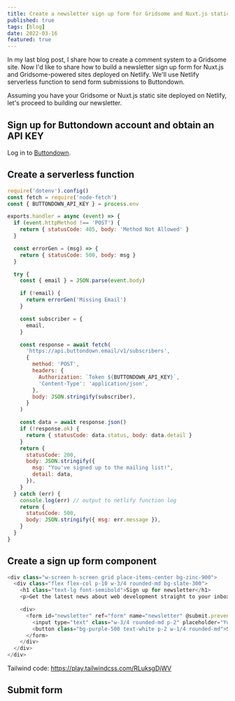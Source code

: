 ```yaml
---
title: Create a newsletter sign up form for Gridsome and Nuxt.js static site using Buttondown and Netlify Serverless Functions
published: true
tags: [blog]
date: 2022-03-16
featured: true
---
```


In my last blog post, I share how to create a comment system to a Gridsome site. Now I'd like to share how to build a newsletter sign up form for Nuxt.js and Gridsome-powered sites deployed on Netlify. We'll use Netlify serverless function to send form submissions to Buttondown.

<table-of-content :toc="toc"></table-of-content>

Assuming you have your Gridsome or Nuxt.js static site deployed on Netlify, let's proceed to building our newsletter.

## Sign up for Buttondown account and obtain an API KEY

Log in to [Buttondown](https://buttondown.email).

## Create a serverless function

```javascript
require('dotenv').config()
const fetch = require('node-fetch')
const { BUTTONDOWN_API_KEY } = process.env

exports.handler = async (event) => {
  if (event.httpMethod !== 'POST') {
    return { statusCode: 405, body: 'Method Not Allowed' }
  }

  const errorGen = (msg) => {
    return { statusCode: 500, body: msg }
  }

  try {
    const { email } = JSON.parse(event.body)

    if (!email) {
      return errorGen('Missing Email')
    }

    const subscriber = {
      email,
    }

    const response = await fetch(
      'https://api.buttondown.email/v1/subscribers',
      {
        method: 'POST',
        headers: {
          Authorization: `Token ${BUTTONDOWN_API_KEY}`,
          'Content-Type': 'application/json',
        },
        body: JSON.stringify(subscriber),
      }
    )

    const data = await response.json()
    if (!response.ok) {
      return { statusCode: data.status, body: data.detail }
    }
    return {
      statusCode: 200,
      body: JSON.stringify({
        msg: "You've signed up to the mailing list!",
        detail: data,
      }),
    }
  } catch (err) {
    console.log(err) // output to netlify function log
    return {
      statusCode: 500,
      body: JSON.stringify({ msg: err.message }),
    }
  }
}
```

## Create a sign up form component

```javascript
<div class="w-screen h-screen grid place-items-center bg-zinc-900">
  <div class="flex flex-col p-10 w-3/4 rounded-md bg-slate-300">
    <h1 class="text-lg font-semibold">Sign up for newsletter</h1>
    <p>Get the latest news about web development straight to your inbox</p>

    <div>
      <form id="newsletter" ref="form" name="newsletter" @submit.prevent="onSubmit(form)" class="flex justify-between space-x-3 mt-2">
        <input type="text" class="w-3/4 rounded-md p-2" placeholder="Your email address" />
        <button class="bg-purple-500 text-white p-2 w-1/4 rounded-md">Submit</button>
      </form>
    </div>
  </div>
</div>

```

Tailwind code: https://play.tailwindcss.com/RLuksgDjWV

## Submit form
